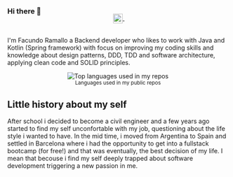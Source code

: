 ### Hi there 👋 

<p align="center" style="margin: -20px 0 30px">
  &nbsp;&nbsp;
  <a href="https://www.linkedin.com/in/facundo-ramallo" target="_blank" style='margin-right:10px, background-color:white'>
    <img align="center" src="https://user-images.githubusercontent.com/92294703/199122472-d67f5adb-d811-4510-a988-b07fef598ff1.png" alt="linkedin" height="22px" width="22px">
  </a>
  &nbsp;&nbsp;
</p>

I'm Facundo Ramallo a Backend developer who likes to work with Java and Kotlin (Spring framework) with focus on improving my coding skills and knowledge about design patterns, DDD, TDD and software architecture, applying clean code and SOLID principles.  

<div align="center">
  <img width="" src="https://github-readme-stats.vercel.app/api/top-langs/?username=FacuRamallo&layout=compact&hide_title=1&card_width=300" alt="Top languages used in my repos" />
  <br />
  <small>Languages used in my public repos</small>
  <br />
</div>

## Little history about my self

After school i decided to become a civil engineer and a few years ago started to find my self unconfortable with my job, questioning about the life style i wanted to have. 
In the mid time, i moved from Argentina to Spain and settled in Barcelona where i had the opportunity to get into a fullstack bootcamp (for free!) and that was eventually, the best decision of my life. I mean that becouse i find my self deeply trapped about software development triggering a new passion in me.
<br />
